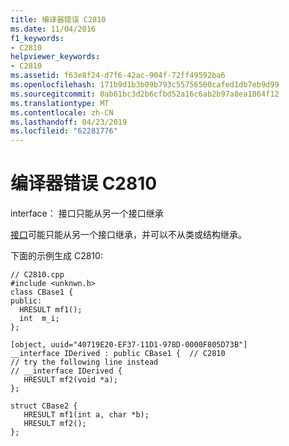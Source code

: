 ```yaml
---
title: 编译器错误 C2810
ms.date: 11/04/2016
f1_keywords:
- C2810
helpviewer_keywords:
- C2810
ms.assetid: f63e8f24-d7f6-42ac-904f-72ff49592ba6
ms.openlocfilehash: 171b9d1b3b09b793c55756500cafed1db7eb9d99
ms.sourcegitcommit: 0ab61bc3d2b6cfbd52a16c6ab2b97a8ea1864f12
ms.translationtype: MT
ms.contentlocale: zh-CN
ms.lasthandoff: 04/23/2019
ms.locfileid: "62281776"
---
```

# <a name="compiler-error-c2810"></a>编译器错误 C2810

interface： 接口只能从另一个接口继承

[接口](../../cpp/interface.md)可能只能从另一个接口继承，并可以不从类或结构继承。

下面的示例生成 C2810:

```
// C2810.cpp
#include <unknwn.h>
class CBase1 {
public:
  HRESULT mf1();
  int  m_i;
};

[object, uuid="40719E20-EF37-11D1-978D-0000F805D73B"]
__interface IDerived : public CBase1 {  // C2810
// try the following line instead
// __interface IDerived {
   HRESULT mf2(void *a);
};

struct CBase2 {
   HRESULT mf1(int a, char *b);
   HRESULT mf2();
};
```